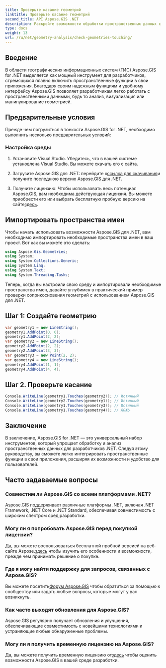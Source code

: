 ```yaml
---
title: Проверьте касание геометрий
linktitle: Проверьте касание геометрий
second_title: API Aspose.GIS .NET
description: Раскройте возможности обработки пространственных данных с помощью Aspose.GIS для .NET. Легко интегрируйте пространственные функции в свои приложения с помощью этого универсального набора инструментов.
type: docs
weight: 13
url: /ru/net/geometry-analysis/check-geometries-touching/
---
```

## Введение
В области географических информационных систем (ГИС) Aspose.GIS for .NET выделяется как мощный инструмент для разработчиков, стремящихся плавно включить пространственные функции в свои приложения. Благодаря своим надежным функциям и удобному интерфейсу Aspose.GIS позволяет разработчикам легко работать с пространственными данными, будь то анализ, визуализация или манипулирование геометрией.
## Предварительные условия
Прежде чем погрузиться в тонкости Aspose.GIS for .NET, необходимо выполнить несколько предварительных условий:
### Настройка среды
1. Установите Visual Studio. Убедитесь, что в вашей системе установлена Visual Studio. Вы можете скачать его с сайта.
   
2.  Загрузите Aspose.GIS для .NET: перейдите к[ссылка для скачивания](https://releases.aspose.com/gis/net/)и получите последнюю версию Aspose.GIS для .NET.
3.  Получите лицензию: Чтобы использовать весь потенциал Aspose.GIS, вам необходима действующая лицензия. Вы можете приобрести его или выбрать бесплатную пробную версию на сайте[здесь](https://releases.aspose.com/).

## Импортировать пространства имен
Чтобы начать использовать возможности Aspose.GIS для .NET, вам необходимо импортировать необходимые пространства имен в ваш проект. Вот как вы можете это сделать:

```csharp
using Aspose.Gis.Geometries;
using System;
using System.Collections.Generic;
using System.Linq;
using System.Text;
using System.Threading.Tasks;
```

Теперь, когда вы настроили свою среду и импортировали необходимые пространства имен, давайте углубимся в практический пример проверки соприкосновения геометрий с использованием Aspose.GIS для .NET.
## Шаг 1: Создайте геометрию
```csharp
var geometry1 = new LineString();
geometry1.AddPoint(0, 0);
geometry1.AddPoint(2, 2);
var geometry2 = new LineString();
geometry2.AddPoint(2, 2);
geometry2.AddPoint(3, 3);
var geometry3 = new Point(2, 2);
var geometry4 = new LineString();
geometry4.AddPoint(1, 1);
geometry4.AddPoint(4, 4);
```
## Шаг 2. Проверьте касание
```csharp
Console.WriteLine(geometry1.Touches(geometry2)); // Истинный
Console.WriteLine(geometry2.Touches(geometry1)); // Истинный
Console.WriteLine(geometry1.Touches(geometry3)); // Истинный
Console.WriteLine(geometry1.Touches(geometry4)); // ЛОЖЬ
```

## Заключение
В заключение, Aspose.GIS for .NET — это универсальный набор инструментов, который упрощает обработку и анализ пространственных данных для разработчиков .NET. Следуя этому руководству, вы сможете легко интегрировать пространственные функции в свои приложения, расширяя их возможности и удобство для пользователей.
## Часто задаваемые вопросы
### Совместим ли Aspose.GIS со всеми платформами .NET?
Aspose.GIS поддерживает различные платформы .NET, включая .NET Framework, .NET Core и .NET Standard, обеспечивая совместимость с широким спектром сред разработки.
### Могу ли я попробовать Aspose.GIS перед покупкой лицензии?
 Да, вы можете воспользоваться бесплатной пробной версией на веб-сайте Aspose.[здесь](https://purchase.aspose.com/temporary-license/) чтобы изучить его особенности и возможности, прежде чем принимать решение о покупке.
### Где я могу найти поддержку для запросов, связанных с Aspose.GIS?
 Вы можете посетить[Форум Aspose.GIS](https://forum.aspose.com/c/gis/33) чтобы обратиться за помощью к сообществу или задать любые вопросы, которые могут у вас возникнуть.
### Как часто выходят обновления для Aspose.GIS?
Aspose.GIS регулярно получает обновления и улучшения, обеспечивающие совместимость с новейшими технологиями и устраняющие любые обнаруженные проблемы.
### Могу ли я получить временную лицензию на Aspose.GIS?
 Да, вы можете получить временную лицензию от[здесь](https://purchase.aspose.com/temporary-license/) чтобы оценить возможности Aspose.GIS в вашей среде разработки.